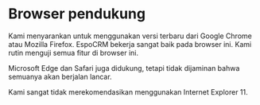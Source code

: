 # Browser pendukung

Kami menyarankan untuk menggunakan versi terbaru dari Google Chrome atau Mozilla Firefox. EspoCRM bekerja sangat baik pada browser ini. Kami rutin menguji semua fitur di browser ini.

Microsoft Edge dan Safari juga didukung, tetapi tidak dijaminan bahwa semuanya akan berjalan lancar.

Kami sangat tidak merekomendasikan menggunakan Internet Explorer 11.
